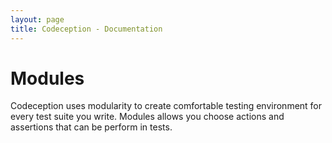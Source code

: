 ```yaml
---
layout: page
title: Codeception - Documentation
---
```


# Modules

Codeception uses modularity to create comfortable testing environment for every test suite you write. 
Modules allows you choose actions and assertions that can be perform in tests.
